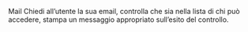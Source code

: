 Mail
Chiedi all’utente la sua email,
controlla che sia nella lista di chi può accedere,
stampa un messaggio appropriato sull’esito del controllo.